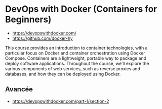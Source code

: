 # DevOps with Docker (Containers for Beginners)

- https://devopswithdocker.com/
- https://github.com/docker-hy

This course provides an introduction to container technologies, with a particular focus on Docker and container orchestration using Docker Compose. Containers are a lightweight, portable way to package and deploy software applications. Throughout the course, we'll explore the various components of web services, such as reverse proxies and databases, and how they can be deployed using Docker.

## Avancée 

- https://devopswithdocker.com/part-1/section-2
